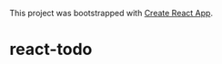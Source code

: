 This project was bootstrapped with [Create React App](https://github.com/facebook/create-react-app).

# react-todo
